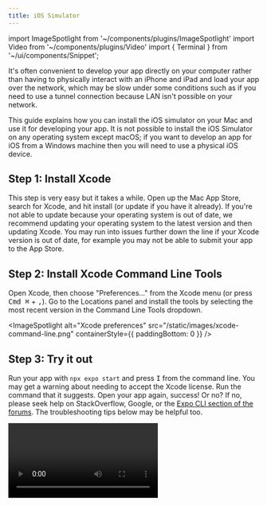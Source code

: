 ```yaml
---
title: iOS Simulator
---
```


import ImageSpotlight from '~/components/plugins/ImageSpotlight'
import Video from '~/components/plugins/Video'
import { Terminal } from '~/ui/components/Snippet';

It's often convenient to develop your app directly on your computer rather than having to physically interact with an iPhone and iPad and load your app over the network, which may be slow under some conditions such as if you need to use a tunnel connection because LAN isn't possible on your network.

This guide explains how you can install the iOS simulator on your Mac and use it for developing your app. It is not possible to install the iOS Simulator on any operating system except macOS; if you want to develop an app for iOS from a Windows machine then you will need to use a physical iOS device.

## Step 1: Install Xcode

This step is very easy but it takes a while. Open up the Mac App Store, search for Xcode, and hit install (or update if you have it already). If you're not able to update because your operating system is out of date, we recommend updating your operating system to the latest version and then updating Xcode. You may run into issues further down the line if your Xcode version is out of date, for example you may not be able to submit your app to the App Store.

## Step 2: Install Xcode Command Line Tools

Open Xcode, then choose "Preferences..." from the Xcode menu (or press <kbd>Cmd ⌘</kbd> + <kbd>,</kbd>). Go to the Locations panel and install the tools by selecting the most recent version in the Command Line Tools dropdown.

<ImageSpotlight alt="Xcode preferences" src="/static/images/xcode-command-line.png" containerStyle={{ paddingBottom: 0 }} />

## Step 3: Try it out

Run your app with `npx expo start` and press <kbd>I</kbd> from the command line. You may get a warning about needing to accept the Xcode license. Run the command that it suggests. Open your app again, success! Or no? If no, please seek help on StackOverflow, Google, or the [Expo CLI section of the forums](https://forums.expo.dev/c/expo-cli). The troubleshooting tips below may be helpful too.

<Video file="open-in-ios-simulator.mp4" />

> Pro Tip: Press shift+I in the CLI UI to interactively select a simulator to open.

## Limitations

Although the iOS simulator is great for rapid development, it does come with a few limitations. [Apple's documentation](https://help.apple.com/simulator/mac/current/#/devb0244142d) goes into more detail, but we'll list out a few of the main differences that affect Expo APIs here.

The following hardware is unavailable in Simulator:

- Audio Input
- Barometer
- Camera
- Motion Support (accelerometer and gyroscope)

It should also be noted that Simulator suspends background apps and processes on iOS 11 and later.

## Troubleshooting

### The CLI seems to be stuck when opening a Simulator

Sometimes the iOS simulator doesn't respond to commands to open. If it seems to be stuck on this prompt, you can open the iOS simulator manually (`open -a Simulator`) and then in the macOS toolbar choose Hardware &rarr; Device and select an iOS version and device that you'd like to open.

<ImageSpotlight alt="Hardware > Device toolbar in Xcode" src="/static/images/open-simulator-manually.png" />

You can also use this menu to open any version of the simulator that you like. You can open multiple simulators at the same time but Expo CLI will always target the most recently opened simulator.

### The simulator opened but the Expo Go app isn't opening inside of it

The first time you install the app in the simulator, iOS will ask if you'd like to open the Expo Go app. You may need to interact with the simulator (click around, drag something) for this prompt to show up, then press `OK`.

### How do I force an update to the latest version?

Create a project with the desired SDK version and open it in a simulator to install a particular version of Expo Go.

<Terminal cmd={[
'# Bootstrap an SDK 46 project',
'$ npx create-expo-app --template blank@46',
'',
'# Open the app on a simulator to install the required Expo Go app',
'$ npx expo start --ios'
]} />

### Expo CLI is printing an error message about xcrun, what do I do?

For miscellaneous errors, try the following:

- Manually uninstall Expo Go on your simulator and reinstall by pressing `shift+i` in the Expo CLI Terminal UI and selecting the desired simulator.
- If that doesn't help, focus the simulator window and in the Mac toolbar choose Hardware &rarr; Erase All Content and Settings... This will reinitialize your simulator from a blank image. This is sometimes useful for cases where your computer is low on memory and the simulator fails to store some internal file, leaving the device in a corrupt state.
